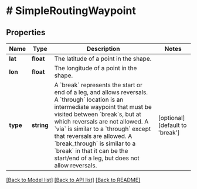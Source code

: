# # SimpleRoutingWaypoint

## Properties

Name | Type | Description | Notes
------------ | ------------- | ------------- | -------------
**lat** | **float** | The latitude of a point in the shape. |
**lon** | **float** | The longitude of a point in the shape. |
**type** | **string** | A &#x60;break&#x60; represents the start or end of a leg, and allows reversals. A &#x60;through&#x60; location is an intermediate waypoint that must be visited between &#x60;break&#x60;s, but at which reversals are not allowed. A &#x60;via&#x60; is similar to a &#x60;through&#x60; except that reversals are allowed. A &#x60;break_through&#x60; is similar to a &#x60;break&#x60; in that it can be the start/end of a leg, but does not allow reversals. | [optional] [default to 'break']

[[Back to Model list]](../../README.md#models) [[Back to API list]](../../README.md#endpoints) [[Back to README]](../../README.md)
